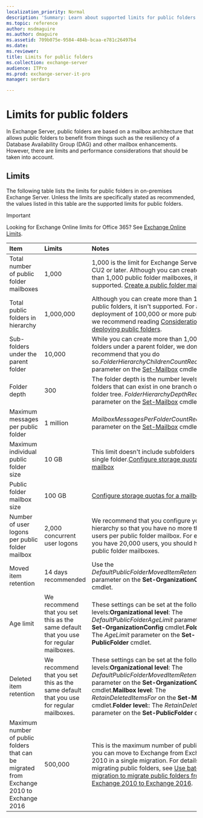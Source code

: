 ```yaml
---
localization_priority: Normal
description: 'Summary: Learn about supported limits for public folders in Exchange Server 2016 and Exchange Server 2019.'
ms.topic: reference
author: msdmaguire
ms.author: dmaguire
ms.assetid: 709b075e-9584-484b-bcaa-e781c26497b4
ms.date:
ms.reviewer: 
title: Limits for public folders
ms.collection: exchange-server
audience: ITPro
ms.prod: exchange-server-it-pro
manager: serdars

---
```


# Limits for public folders

In Exchange Server, public folders are based on a mailbox architecture that allows public folders to benefit from things such as the resiliency of a Database Availability Group (DAG) and other mailbox enhancements. However, there are limits and performance considerations that should be taken into account.

## Limits

The following table lists the limits for public folders in on-premises Exchange Server. Unless the limits are specifically stated as recommended, the values listed in this table are the supported limits for public folders.

> [!IMPORTANT]
> Looking for Exchange Online limits for Office 365? See [Exchange Online Limits](https://go.microsoft.com/fwlink/p/?LinkID=391188).

|**Item**|**Limits**|**Notes**|
|:-----|:-----|:-----|
|Total number of public folder mailboxes|1,000|1,000 is the limit for Exchange Server 2016 CU2 or later. Although you can create more than 1,000 public folder mailboxes, it isn't supported. [Create a public folder mailbox](create-public-folder-mailboxes.md)|
|Total public folders in hierarchy|1,000,000|Although you can create more than 1,000,000 public folders, it isn't supported. For any deployment of 100,000 or more public folders, we recommend reading [Considerations when deploying public folders](deployment-considerations.md).|
|Sub-folders under the parent folder|10,000|While you can create more than 1,000 sub-folders under a parent folder, we don't recommend that you do so._FolderHierarchyChildrenCountReceiveQuota_ parameter on the [Set-Mailbox](http://technet.microsoft.com/library/a0d413b9-d949-4df6-ba96-ac0906dedae2.aspx) cmdlet.|
|Folder depth|300|The folder depth is the number levels of nested folders that can exist in one branch of a public folder tree. _FolderHierarchyDepthRecieveQuota_ parameter on the [Set-Mailbox](http://technet.microsoft.com/library/a0d413b9-d949-4df6-ba96-ac0906dedae2.aspx) cmdlet.|
|Maximum messages per public folder|1 million| _MailboxMessagesPerFolderCountRecieveQuota_ parameter on the [Set-Mailbox](http://technet.microsoft.com/library/a0d413b9-d949-4df6-ba96-ac0906dedae2.aspx) cmdlet.|
|Maximum individual public folder size|10 GB|This limit doesn't include subfolders beneath a single folder.[Configure storage quotas for a mailbox](../../recipients/user-mailboxes/storage-quotas.md)|
|Public folder mailbox size|100 GB|[Configure storage quotas for a mailbox](../../recipients/user-mailboxes/storage-quotas.md)|
|Number of user logons per public folder mailbox|2,000 concurrent user logons|We recommend that you configure your hierarchy so that you have no more than 2,000 users per public folder mailbox. For example, if you have 20,000 users, you should have 10 public folder mailboxes.|
|Moved item retention|14 days recommended|Use the _DefaultPublicFolderMovedItemRetention_ parameter on the **Set-OrganizationConfig** cmdlet.|
|Age limit|We recommend that you set this as the same default that you use for regular mailboxes.|These settings can be set at the following levels:**Organizational level**: The _DefaultPublicFolderAgeLimit_ parameter on the **Set-OrganizationConfig** cmdlet.**Folder level**: The _AgeLimit_ parameter on the **Set-PublicFolder** cmdlet.|
|Deleted item retention|We recommend that you set this as the same default that you use for regular mailboxes.|These settings can be set at the following levels:**Organizational level**: The _DefaultPublicFolderMovedItemRetention_ parameter on the **Set-OrganizationConfig** cmdlet.**Mailbox level**: The _RetainDeletedItemsFor_ on the **Set-Mailbox** cmdlet.**Folder level:**: The _RetainDeleteItemsFor_ parameter on the **Set-PublicFolder** cmdlet.|
|Maximum number of public folders that can be migrated from Exchange 2010 to Exchange 2016|500,000|This is the maximum number of public folders you can move to Exchange from Exchange 2010 in a single migration. For details on migrating public folders, see [Use batch migration to migrate public folders from Exchange 2010 to Exchange 2016](batch-migration-from-previous-versions.md).|
